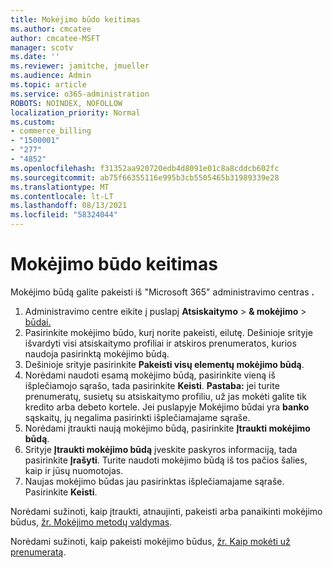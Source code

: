 ```yaml
---
title: Mokėjimo būdo keitimas
ms.author: cmcatee
author: cmcatee-MSFT
manager: scotv
ms.date: ''
ms.reviewer: jamitche, jmueller
ms.audience: Admin
ms.topic: article
ms.service: o365-administration
ROBOTS: NOINDEX, NOFOLLOW
localization_priority: Normal
ms.custom:
- commerce_billing
- "1500001"
- "277"
- "4852"
ms.openlocfilehash: f31352aa920720edb4d8091e01c8a8cddcb602fc
ms.sourcegitcommit: ab75f66355116e995b3cb5505465b31989339e28
ms.translationtype: MT
ms.contentlocale: lt-LT
ms.lasthandoff: 08/13/2021
ms.locfileid: "58324044"
---
```

# <a name="change-payment-method"></a>Mokėjimo būdo keitimas

Mokėjimo būdą galite pakeisti iš "Microsoft 365" administravimo centras **.**
  
1. Administravimo centre eikite į puslapį **Atsiskaitymo**  >  **& mokėjimo**  >  [būdai.](https://go.microsoft.com/fwlink/p/?linkid=2018806)
2. Pasirinkite mokėjimo būdo, kurį norite pakeisti, eilutę. Dešinioje srityje išvardyti visi atsiskaitymo profiliai ir atskiros prenumeratos, kurios naudoja pasirinktą mokėjimo būdą.
3. Dešinioje srityje pasirinkite **Pakeisti visų elementų mokėjimo būdą**.
4. Norėdami naudoti esamą mokėjimo būdą, pasirinkite vieną iš išplečiamojo sąrašo, tada pasirinkite **Keisti**.
    **Pastaba:** jei turite prenumeratų, susietų su atsiskaitymo profiliu, už jas mokėti galite tik kredito arba debeto kortele. Jei puslapyje Mokėjimo būdai yra **banko** sąskaitų, jų negalima pasirinkti išplečiamajame sąraše.
5. Norėdami įtraukti naują mokėjimo būdą, pasirinkite **Įtraukti mokėjimo būdą**.
6. Srityje **Įtraukti mokėjimo būdą** įveskite paskyros informaciją, tada pasirinkite **Įrašyti**. Turite naudoti mokėjimo būdą iš tos pačios šalies, kaip ir jūsų nuomotojas.
7. Naujas mokėjimo būdas jau pasirinktas išplečiamajame sąraše. Pasirinkite **Keisti**.

Norėdami sužinoti, kaip įtraukti, atnaujinti, pakeisti arba panaikinti mokėjimo būdus, [žr. Mokėjimo metodų valdymas](https://docs.microsoft.com/microsoft-365/commerce/billing-and-payments/manage-payment-methods).

Norėdami sužinoti, kaip pakeisti mokėjimo būdus, [žr. Kaip mokėti už prenumeratą](https://docs.microsoft.com/microsoft-365/commerce/billing-and-payments/pay-for-your-subscription).